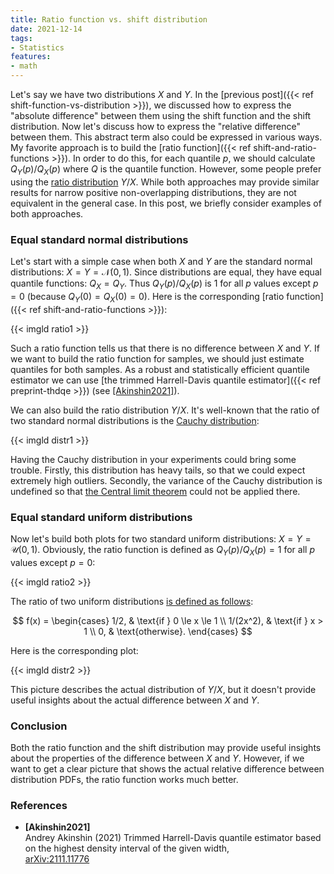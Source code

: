 ```yaml
---
title: Ratio function vs. shift distribution
date: 2021-12-14
tags:
- Statistics
features:
- math
---
```


Let's say we have two distributions $X$ and $Y$.
In the [previous post]({{< ref shift-function-vs-distribution >}}),
  we discussed how to express the "absolute difference" between them
  using the shift function and the shift distribution.
Now let's discuss how to express the "relative difference" between them.
This abstract term also could be expressed in various ways.
My favorite approach is to build the [ratio function]({{< ref shift-and-ratio-functions >}}).
In order to do this, for each quantile $p$, we should calculate $Q_Y(p)/Q_X(p)$ where $Q$ is the quantile function.
However, some people prefer using the [ratio distribution](https://en.wikipedia.org/wiki/Ratio_distribution) $Y/X$.
While both approaches may provide similar results for narrow positive non-overlapping distributions,
  they are not equivalent in the general case.
In this post, we briefly consider examples of both approaches.

<!--more-->

### Equal standard normal distributions

Let's start with a simple case when both $X$ and $Y$ are the standard normal distributions:
  $X=Y=\mathcal{N}(0,1)$.
Since distributions are equal, they have equal quantile functions: $Q_X=Q_Y$.
Thus $Q_Y(p)/Q_X(p)$ is $1$ for all $p$ values except $p=0$ (because $Q_Y(0)=Q_X(0)=0$).
Here is the corresponding [ratio function]({{< ref shift-and-ratio-functions >}}):

{{< imgld ratio1 >}}

Such a ratio function tells us that there is no difference between $X$ and $Y$.
If we want to build the ratio function for samples, we should just estimate quantiles for both samples.
As a robust and statistically efficient quantile estimator we can use
  [the trimmed Harrell-Davis quantile estimator]({{< ref preprint-thdqe >}}) (see [[Akinshin2021]](#Akinshin2021)).

We can also build the ratio distribution $Y/X$.
It's well-known that the ratio of two standard normal distributions is
  the [Cauchy distribution](https://en.wikipedia.org/wiki/Cauchy_distribution):

{{< imgld distr1 >}}

Having the Cauchy distribution in your experiments could bring some trouble.
Firstly, this distribution has heavy tails, so that we could expect extremely high outliers.
Secondly, the variance of the Cauchy distribution is undefined so that
  [the Central limit theorem](https://en.wikipedia.org/wiki/Central_limit_theorem) could not be applied there.

### Equal standard uniform distributions

Now let's build both plots for two standard uniform distributions:
  $X=Y=\mathcal{U}(0,1)$.
Obviously, the ratio function is defined as $Q_Y(p)/Q_X(p)=1$ for all $p$ values except $p=0$:

{{< imgld ratio2 >}}

The ratio of two uniform distributions [is defined as follows](https://stats.stackexchange.com/q/185683/261747):

$$
f(x) = \begin{cases}
1/2, & \text{if } 0 \le x \le 1 \\
1/(2x^2), & \text{if } x > 1 \\ 
0, & \text{otherwise}.
\end{cases}
$$

Here is the corresponding plot:

{{< imgld distr2 >}}

This picture describes the actual distribution of $Y/X$, but it doesn't provide useful insights about
  the actual difference between $X$ and $Y$.

### Conclusion

Both the ratio function and the shift distribution may provide
  useful insights about the properties of the difference between $X$ and $Y$.
However, if we want to get a clear picture that shows the actual relative difference between distribution PDFs,
  the ratio function works much better.

### References

* <b id="Akinshin2021">[Akinshin2021]</b>  
  Andrey Akinshin (2021)
  Trimmed Harrell-Davis quantile estimator based on the highest density interval of the given width,  
  [arXiv:2111.11776](https://arxiv.org/abs/2111.11776)

